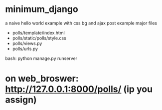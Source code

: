# minimum_django

a naive hello world example with css bg and ajax post example
major files
- polls/template/index.html
- polls/static/polls/style.css
- polls/views.py
- polls/urls.py

bash:
python manage.py runserver 

on web_broswer:
http://127.0.0.1:8000/polls/
(ip you assign)
=======


